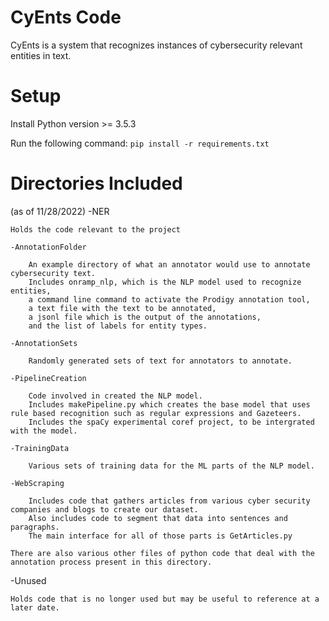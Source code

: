 # CyEnts Code
CyEnts is a system that recognizes instances of cybersecurity relevant entities in text.

# Setup
Install Python version >= 3.5.3

Run the following command:
    `pip install -r requirements.txt`

# Directories Included
(as of 11/28/2022)
-NER

    Holds the code relevant to the project

    -AnnotationFolder

        An example directory of what an annotator would use to annotate cybersecurity text.
        Includes onramp_nlp, which is the NLP model used to recognize entities,
        a command line command to activate the Prodigy annotation tool,
        a text file with the text to be annotated, 
        a jsonl file which is the output of the annotations,
        and the list of labels for entity types.

    -AnnotationSets

        Randomly generated sets of text for annotators to annotate.

    -PipelineCreation

        Code involved in created the NLP model.
        Includes makePipeline.py which creates the base model that uses rule based recognition such as regular expressions and Gazeteers.
        Includes the spaCy experimental coref project, to be intergrated with the model.

    -TrainingData

        Various sets of training data for the ML parts of the NLP model.

    -WebScraping

        Includes code that gathers articles from various cyber security companies and blogs to create our dataset.
        Also includes code to segment that data into sentences and paragraphs.
        The main interface for all of those parts is GetArticles.py

    There are also various other files of python code that deal with the annotation process present in this directory.

-Unused

    Holds code that is no longer used but may be useful to reference at a later date.
